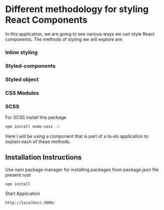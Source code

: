 # Different methodology for styling React Components

In this application, we are going to see various ways we can style React components. The methods of styling we will explore are:

### Inline styling
### Styled-components
### Styled object
### CSS Modules
### SCSS 

For SCSS install this package
```bash
npm install node-sass -S 
```

Here I will be using a component that is part of a to-do application to explain each of these methods.

## Installation Instructions

Use npm package manager for installing packages from package.json file present root

```bash
npm install
```

Start Application

```bash
http://localhost:3000/

```


